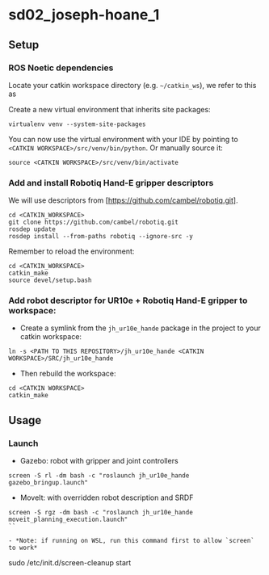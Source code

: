 # sd02_joseph-hoane_1

## Setup

### ROS Noetic dependencies
Locate your catkin workspace directory (e.g. `~/catkin_ws`), we refer to this as <CATKIN WORKSPACE>

Create a new virtual environment that inherits site packages:
```
virtualenv venv --system-site-packages
```

You can now use the virtual environment with your IDE by pointing to `<CATKIN WORKSPACE>/src/venv/bin/python`. Or manually source it:
```
source <CATKIN WORKSPACE>/src/venv/bin/activate
```

### Add and install Robotiq Hand-E gripper descriptors
We will use descriptors from [https://github.com/cambel/robotiq.git].
```
cd <CATKIN_WORKSPACE>
git clone https://github.com/cambel/robotiq.git
rosdep update
rosdep install --from-paths robotiq --ignore-src -y
```

Remember to reload the environment:
```
cd <CATKIN_WORKSPACE>
catkin_make
source devel/setup.bash
```

### Add robot descriptor for UR10e + Robotiq Hand-E gripper to workspace:
- Create a symlink from the `jh_ur10e_hande` package in the project to your catkin workspace:
```
ln -s <PATH TO THIS REPOSITORY>/jh_ur10e_hande <CATKIN WORKSPACE>/SRC/jh_ur10e_hande
```

- Then rebuild the workspace:
```
cd <CATKIN WORKSPACE>
catkin_make
```


## Usage

### Launch
- Gazebo: robot with gripper and joint controllers
```
screen -S rl -dm bash -c "roslaunch jh_ur10e_hande gazebo_bringup.launch"
```

- MoveIt: with overridden robot description and SRDF
```
screen -S rgz -dm bash -c "roslaunch jh_ur10e_hande moveit_planning_execution.launch"
``

- *Note: if running on WSL, run this command first to allow `screen` to work*
```
sudo /etc/init.d/screen-cleanup start
```


